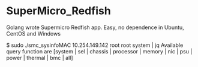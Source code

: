 # SuperMicro_Redfish
Golang wrote Supermicro Redfish app.  Easy, no dependence in Ubuntu, CentOS and Windows

$ sudo ./smc_sysinfoMAC 10.254.149.142 root root system | jq 
Available query function are [system | sel | chassis | processor | memory | nic | psu | power | thermal | bmc | all]
